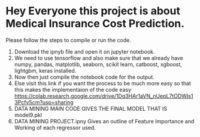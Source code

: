 # Hey Everyone this project is about Medical Insurance Cost Prediction.
Please follow the steps to compile or run the code.
1. Download the ipnyb file and open it on jupyter notebook.
2. We need to use tensorflow and also make sure that we already have numpy, pandas, matplotlib, seaborn, scikit learn, catboost, xgboost, lightgbm, keras installed.
3. Now then just compile the notebook code for the output.
4. Else visit this link if you want the process to be much more easy so that this makes the implementaion of the code easy https://colab.research.google.com/drive/1Dq3HAr1aVN_nUepL7tODWIs13Pcfv5cm?usp=sharing
5. DATA MINING MAIN CODE GIVES THE FINAL MODEL THAT IS model9.pkl
6. DATA MINING PROJECT.ipny Gives an outline of Feature Importance and Working of each regressor used.


